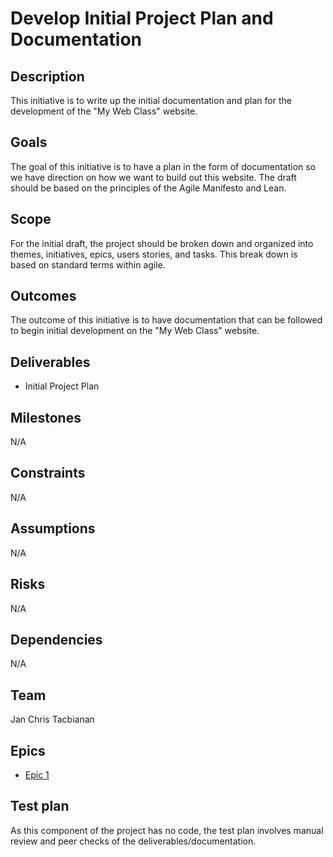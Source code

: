 # Develop Initial Project Plan and Documentation
## Description
This initiative is to write up the initial documentation and plan for the development of the "My Web Class" website. 
## Goals
The goal of this initiative is to have a plan in the form of documentation so we have direction on how we want to build out this website. The draft should be based on the principles of the Agile Manifesto and Lean. 
## Scope
For the initial draft, the project should be broken down and organized into themes, initiatives, epics, users stories, and tasks. This break down is based on standard terms within agile. 
## Outcomes
The outcome of this initiative is to have documentation that can be followed to begin initial development on the "My Web Class" website.
## Deliverables
* Initial Project Plan 
## Milestones
N/A
## Constraints
N/A
## Assumptions
N/A
## Risks
N/A
## Dependencies
N/A
## Team
Jan Chris Tacbianan
## Epics
* [Epic 1](../../templates/theme/initiatives/epics/epic_template.md)

## Test plan
As this component of the project has no code, the test plan involves manual review and peer checks of the deliverables/documentation. 

